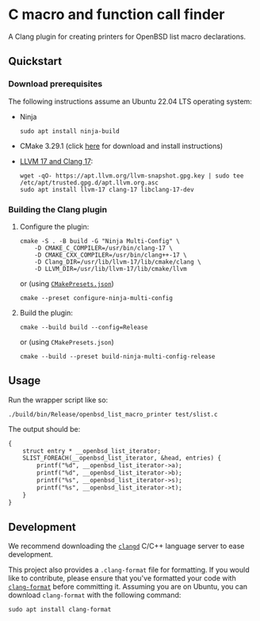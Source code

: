 # C macro and function call finder

A Clang plugin for creating printers for OpenBSD list macro declarations.

## Quickstart

### Download prerequisites

The following instructions assume an Ubuntu 22.04 LTS operating system:

- Ninja

  ```shell
  sudo apt install ninja-build
  ```

- CMake 3.29.1 (click [here](https://apt.kitware.com/) for download and install
  instructions)

- [LLVM 17 and Clang 17](https://apt.llvm.org/):

  ```shell
  wget -qO- https://apt.llvm.org/llvm-snapshot.gpg.key | sudo tee /etc/apt/trusted.gpg.d/apt.llvm.org.asc
  sudo apt install llvm-17 clang-17 libclang-17-dev
  ```

### Building the Clang plugin

1. Configure the plugin:

    ```shell
    cmake -S . -B build -G "Ninja Multi-Config" \
        -D CMAKE_C_COMPILER=/usr/bin/clang-17 \
        -D CMAKE_CXX_COMPILER=/usr/bin/clang++-17 \
        -D Clang_DIR=/usr/lib/llvm-17/lib/cmake/clang \
        -D LLVM_DIR=/usr/lib/llvm-17/lib/cmake/llvm
    ```

    or (using
    [`CMakePresets.json`](https://cmake.org/cmake/help/latest/manual/cmake-presets.7.html))

    ```shell
    cmake --preset configure-ninja-multi-config
    ```

1. Build the plugin:

    ```shell
    cmake --build build --config=Release
    ```

    or (using `CMakePresets.json`)

    ```shell
    cmake --build --preset build-ninja-multi-config-release
    ```

## Usage

Run the wrapper script like so:

```shell
./build/bin/Release/openbsd_list_macro_printer test/slist.c
```

The output should be:

```txt
{
    struct entry * __openbsd_list_iterator;
    SLIST_FOREACH(__openbsd_list_iterator, &head, entries) {
        printf("%d", __openbsd_list_iterator->a);
        printf("%d", __openbsd_list_iterator->b);
        printf("%s", __openbsd_list_iterator->s);
        printf("%s", __openbsd_list_iterator->t);
    }
}
```

## Development

We recommend downloading the [`clangd`](https://clangd.llvm.org/installation)
C/C++ language server to ease development.

This project also provides a `.clang-format` file for formatting. If you would
like to contribute, please ensure that you've formatted your code with
[`clang-format`](https://clang.llvm.org/docs/ClangFormat.html) before committing
it. Assuming you are on Ubuntu, you can download `clang-format` with the
following command:

```shell
sudo apt install clang-format
```
